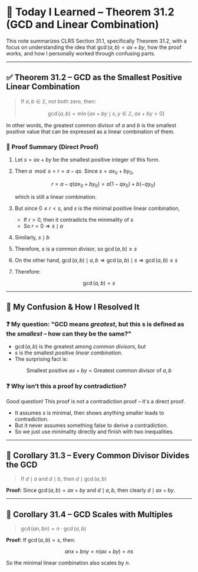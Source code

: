 <script>
window.MathJax = {
  tex: { inlineMath: [['\\(', '\\)']], displayMath: [['$$', '$$']] },
  svg: { fontCache: 'global' }
};
</script>

<script type="text/javascript" async
  src="https://cdn.jsdelivr.net/npm/mathjax@3/es5/tex-mml-chtml.js">
</script>

# 📘 Today I Learned – Theorem 31.2 (GCD and Linear Combination)

This note summarizes CLRS Section 31.1, specifically Theorem 31.2, with a focus on understanding the idea that $\gcd(a, b) = ax + by$, how the proof works, and how I personally worked through confusing parts.

---

## ✅ Theorem 31.2 – GCD as the Smallest Positive Linear Combination

> If $a, b \in \mathbb{Z}$, not both zero, then:
>
> $$
> \gcd(a, b) = \min\{ ax + by \mid x, y \in \mathbb{Z},\ ax + by > 0 \}
> $$

In other words, the greatest common divisor of $a$ and $b$ is the smallest positive value that can be expressed as a linear combination of them.

### 🧠 Proof Summary (Direct Proof)

1. Let $s = ax + by$ be the smallest positive integer of this form.
2. Then $a \mod s = r = a - qs$. Since $s = ax_0 + by_0$,

   $$
   r = a - q(ax_0 + by_0) = a(1 - qx_0) + b(-qy_0)
   $$

   which is still a linear combination.
3. But since $0 \le r < s$, and $s$ is the minimal positive linear combination,

   * If $r > 0$, then it contradicts the minimality of $s$
   * So $r = 0 \Rightarrow s \mid a$
4. Similarly, $s \mid b$
5. Therefore, $s$ is a common divisor, so $\gcd(a, b) \ge s$
6. On the other hand, $\gcd(a, b) \mid a, b \Rightarrow \gcd(a, b) \mid s \Rightarrow \gcd(a, b) \le s$
7. Therefore:

$$
\gcd(a, b) = s
$$

---

## 🤯 My Confusion & How I Resolved It

### ❓ My question: "GCD means *greatest*, but this s is defined as the *smallest* – how can they be the same?"

* $\gcd(a, b)$ is the greatest among *common divisors*, but
* $s$ is the smallest *positive linear combination*.
* The surprising fact is:

$$
\text{Smallest positive } ax + by = \text{Greatest common divisor of } a, b
$$

### ❓ Why isn’t this a proof by contradiction?

Good question! This proof is not a contradiction proof – it's a direct proof.

* It assumes $s$ is minimal, then shows anything smaller leads to contradiction.
* But it never assumes something false to derive a contradiction.
* So we just use minimality directly and finish with two inequalities.

---

## 📌 Corollary 31.3 – Every Common Divisor Divides the GCD

> If $d \mid a$ and $d \mid b$, then $d \mid \gcd(a, b)$

**Proof:** Since $\gcd(a, b) = ax + by$ and $d \mid a, b$, then clearly $d \mid ax + by$.

---

## 📌 Corollary 31.4 – GCD Scales with Multiples

> $\gcd(an, bn) = n \cdot \gcd(a, b)$

**Proof:** If $\gcd(a, b) = s$, then:

$$
anx + bny = n(ax + by) = ns
$$

So the minimal linear combination also scales by $n$.
